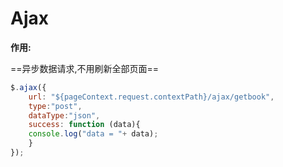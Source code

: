 # Ajax

**作用:**

==异步数据请求,不用刷新全部页面==

```javascript
$.ajax({
    url: "${pageContext.request.contextPath}/ajax/getbook",
    type:"post",
    dataType:"json",
    success: function (data){
    console.log("data = "+ data);
	}
});
```

